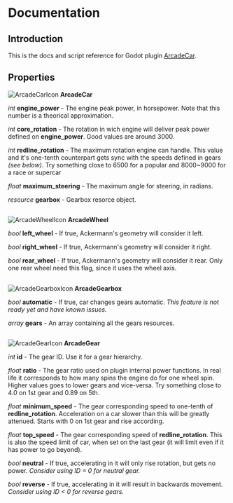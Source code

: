 # Documentation

## Introduction
This is the docs and script reference for Godot plugin [ArcadeCar](https://github.com/iuripugliero/godot_arcade_car).

## Properties

![ArcadeCarIcon](https://github.com/iuripugliero/godot_arcade_car/blob/main/addons/arcade_car/arcade_car_icon.png)   **ArcadeCar**

*int* **engine_power** - The engine peak power, in horsepower. Note that this number is a theorical approximation.

*int* **core_rotation** - The rotation in wich engine will deliver peak power defined on **engine_power**. Good values are around 3000.

*int* **redline_rotation** - The maximum rotation engine can handle. This value and it's one-tenth counterpart gets sync with the speeds defined in gears *(see below)*. Try something close to 6500 for a popular and 8000~9000 for a race or supercar

*float* **maximum_steering** - The maximum angle for steering, in radians.

*resource* **gearbox** - Gearbox resorce object.

##

![ArcadeWheelIcon](https://github.com/iuripugliero/godot_arcade_car/blob/main/addons/arcade_car/arcade_wheel_icon.png)   **ArcadeWheel**

*bool* **left_wheel** - If true, Ackermann's geometry will consider it left.

*bool* **right_wheel** - If true, Ackermann's geometry will consider it right.

*bool* **rear_wheel** - If true, Ackermann's geometry will consider it rear. Only one rear wheel need this flag, since it uses the wheel axis.

##

![ArcadeGearboxIcon](https://github.com/iuripugliero/godot_arcade_car/blob/main/addons/arcade_car/arcade_gearbox_icon.png)   **ArcadeGearbox**

*bool* **automatic** - If true, car changes gears automatic. *This feature is not ready yet and have known issues.*

*array* **gears** - An array containing all the gears resources.

##

![ArcadeGearIcon](https://github.com/iuripugliero/godot_arcade_car/blob/main/addons/arcade_car/arcade_gear_icon.png)   **ArcadeGear**

*int* **id** - The gear ID. Use it for a gear hierarchy.

*float* **ratio** - The gear ratio used on plugin internal power functions. In real life it corresponds to how many spins the engine do for one wheel spin. Higher values goes to lower gears and vice-versa. Try something close to 4.0 on 1st gear and 0.89 on 5th.

*float* **minimum_speed** - The gear corresponding speed to one-tenth of **redline_rotation**. Acceleration on a car slower than this will be greatly attenued. Starts with 0 on 1st gear and rise according.

*float* **top_speed** - The gear corresponding speed of **redline_rotation**. This is also the speed limit of car, when set on the last gear (it will limit even if it has power to go beyond).

*bool* **neutral** - If true, accelerating in it will only rise rotation, but gets no power. *Consider using ID = 0 for neutral gear.*

*bool* **reverse** - If true, accelerating in it will result in backwards movement. *Consider using ID < 0 for reverse gears.*
